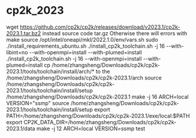 # cp2k_2023
wget https://github.com/cp2k/cp2k/releases/download/v2023.1/cp2k-2023.1.tar.bz2 instead source code tar.gz
Otherwise there will errors with make
source /opt/intel/oneapi/mkl/2022.1.0/env/vars.sh
sudo ./install_requirements_ubuntu.sh 
./install_cp2k_toolchain.sh -j 16 --with-libint=no --with-openmpi=install --with-plumed=install
./install_cp2k_toolchain.sh -j 16 --with-openmpi=install --with-plumed=install
cp /home/zhangsheng/Downloads/cp2k/cp2k-2023.1/tools/toolchain/install/arch/* to the /home/zhangsheng/Downloads/cp2k/cp2k-2023.1/arch
source /home/zhangsheng/Downloads/cp2k/cp2k-2023.1/tools/toolchain/install/setup
/home/zhangsheng/Downloads/cp2k/cp2k-2023.1
make -j 16 ARCH=local VERSION="ssmp"
source /home/zhangsheng/Downloads/cp2k/cp2k-2023.1/tools/toolchain/install/setup
export PATH=/home/zhangsheng/Downloads/cp2k/cp2k-2023.1/exe/local:$PATH
export CP2K_DATA_DIR=/home/zhangsheng/Downloads/cp2k/cp2k-2023.1/data
make -j 12 ARCH=local VERSION=ssmp test

